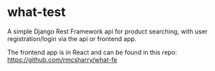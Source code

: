 # what-test
A simple Django Rest Framework api for product searching, with user registration/login via the api or frontend app.

The frontend app is in React and can be found in this repo: https://github.com/rmcsharry/what-fe
